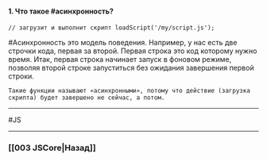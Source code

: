 #### 1. Что такое #асинхронность? 

`// загрузит и выполнит скрипт loadScript('/my/script.js');`

#Асинхронность это модель поведения. 
Например,  у нас есть две строчки кода, первая за второй. Первая строка это код которому нужно время. Итак, первая строка начинает запуск в фоновом режиме, позволяя второй строке запуститься без ожидания завершения первой строки.

	Такие функции называют «асинхронными», потому что действие (загрузка скрипта) будет завершено не сейчас, а потом.


___
 #JS 

___

### [[003 JSCore|Назад]]